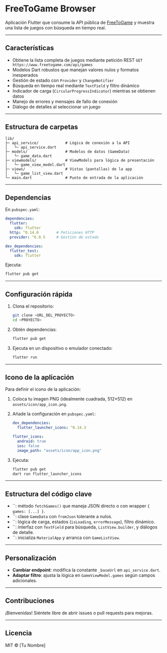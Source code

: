 # FreeToGame Browser

Aplicación Flutter que consume la API pública de [FreeToGame](https://www.freetogame.com/api/) y muestra una lista de juegos con búsqueda en tiempo real.

---

## Características

* Obtiene la lista completa de juegos mediante petición REST `GET https://www.freetogame.com/api/games`
* Modelos Dart robustos que manejan valores nulos y formatos inesperados
* Gestión de estado con `Provider` y `ChangeNotifier`
* Búsqueda en tiempo real mediante `TextField` y filtro dinámico
* Indicador de carga (`CircularProgressIndicator`) mientras se obtienen datos
* Manejo de errores y mensajes de fallo de conexión
* Diálogo de detalles al seleccionar un juego

---

## Estructura de carpetas

```
lib/
├─ api_service/            # Lógica de conexión a la API
│   └─ api_service.dart
├─ models/                 # Modelos de datos (GameData)
│   └─ game_data.dart
├─ viewmodels/             # ViewModels para lógica de presentación
│   └─ game_view_model.dart
├─ views/                  # Vistas (pantallas) de la app
│   └─ game_list_view.dart
└─ main.dart               # Punto de entrada de la aplicación
```

---

## Dependencias

En `pubspec.yaml`:

```yaml
dependencies:
  flutter:
    sdk: flutter
  http: ^0.14.0        # Peticiones HTTP
  provider: ^6.0.5     # Gestión de estado

dev_dependencies:
  flutter_test:
    sdk: flutter
```

Ejecuta:

```bash
flutter pub get
```

---

## Configuración rápida

1. Clona el repositorio:

   ```bash
   git clone <URL_DEL_PROYECTO>
   cd <PROYECTO>
   ```

2. Obtén dependencias:

   ```bash
   flutter pub get
   ```

3. Ejecuta en un dispositivo o emulador conectado:

   ```bash
   flutter run
   ```

---

## Icono de la aplicación

Para definir el icono de la aplicación:

1. Coloca tu imagen PNG (idealmente cuadrada, 512×512) en `assets/icon/app_icon.png`.
2. Añade la configuración en `pubspec.yaml`:

   ```yaml
   dev_dependencies:
     flutter_launcher_icons: ^0.14.3

   flutter_icons:
     android: true
     ios: false
     image_path: "assets/icon/app_icon.png"
   ```
3. Ejecuta:

   ```bash
   flutter pub get
   dart run flutter_launcher_icons
   ```

---

## Estructura del código clave

* \`\`: método `fetchGames()` que maneja JSON directo o con wrapper `{ games: [...] }`.
* \`\`: clase `GameData` con `fromJson` tolerante a nulos.
* \`\`: lógica de carga, estados (`isLoading`, `errorMessage`), filtro dinámico.
* \`\`: interfaz con `TextField` para búsqueda, `ListView.builder`, y diálogos de detalle.
* \`\`: inicializa `MaterialApp` y arranca con `GameListView`.

---

## Personalización

* **Cambiar endpoint**: modifica la constante `_baseUrl` en `api_service.dart`.
* **Adaptar filtro**: ajusta la lógica en `GameViewModel.games` según campos adicionales.

---

## Contribuciones

¡Bienvenidas! Siéntete libre de abrir issues o pull requests para mejoras.

---

## Licencia

MIT © \[Tu Nombre]
